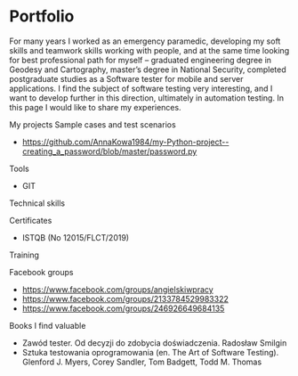 # Portfolio

For many years I worked as an emergency paramedic, developing my soft skills and teamwork skills working with people, and at the same time looking for best professional path for myself – graduated engineering degree in Geodesy and Cartography, master’s degree in National Security, completed postgraduate studies as a Software tester for mobile and server applications. I find the subject of software testing very interesting, and I want to develop further in this direction, ultimately in automation testing. In this page I would like to share my experiences.

My projects
Sample cases and test scenarios
  - https://github.com/AnnaKowa1984/my-Python-project--creating_a_password/blob/master/password.py 
  

Tools
  - GIT
  
Technical skills
  
Certificates
  - ISTQB (No 12015/FLCT/2019)
  
Training

Facebook groups
  - https://www.facebook.com/groups/angielskiwpracy
  - https://www.facebook.com/groups/2133784529983322
  - https://www.facebook.com/groups/246926649684135
  
Books I find valuable
  - Zawód tester. Od decyzji do zdobycia doświadczenia.  Radosław Smilgin 
  - Sztuka testowania oprogramowania (en. The Art of Software Testing). Glenford J. Myers, Corey Sandler, Tom Badgett, Todd M. Thomas
  
